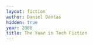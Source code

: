 ```yaml
---
layout: fiction
author: Daniel Dantas
hidden: true
year: 2008
title: The Year in Tech Fiction
---
```

